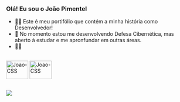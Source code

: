 ### Olá! Eu sou o João Pimentel
            
    
- 🧍‍♂️ Este é meu portifólio que contém a minha história como Desenvolvedor! 
- 🌱 No momento estou me desenvolvendo Defesa Cibernética, mas aberto à estudar e me apronfundar em outras áreas.
- 🍔🍟      
                                       
                                                       
                   
 <div style="display: inline_block"><br>
  <img align="center" alt="Joao-CSS" height="50" width="60" src="https://cdn.jsdelivr.net/gh/devicons/devicon/icons/java/node.svg">
  <img align="center" alt="Joao-CSS" height="50" width="60" src="https://cdn.jsdelivr.net/gh/devicons/devicon/icons/spring/spring-original-wordmark.svg" />

 
</div>
       
     
##


<div>
   <a href="https://www.linkedin.com/in/jo%C3%A3o-vitor-de-almeida-pimentel-831787186/" target="_blank"><img src="https://img.shields.io/badge/LinkedIn-0077B5?style=for-the-badge&logo=linkedin&logoColor=white" target="_blank"></a> 
</div
